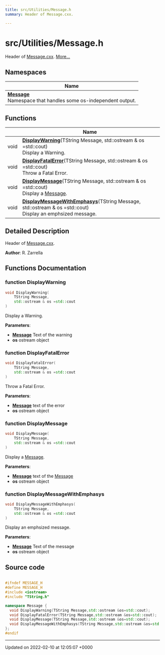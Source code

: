 ```yaml
---
title: src/Utilities/Message.h
summary: Header of Message.cxx. 

---
```


# src/Utilities/Message.h

Header of [Message.cxx](/Files/Message_8cxx.md#file-message.cxx).  [More...](#detailed-description)

## Namespaces

| Name           |
| -------------- |
| **[Message](/Namespaces/namespaceMessage.md)** <br>Namespace that handles some os-independent output.  |

## Functions

|                | Name           |
| -------------- | -------------- |
| void | **[DisplayWarning](/Files/Message_8h.md#function-displaywarning)**(TString Message, std::ostream & os =std::cout)<br>Display a Warning.  |
| void | **[DisplayFatalError](/Files/Message_8h.md#function-displayfatalerror)**(TString Message, std::ostream & os =std::cout)<br>Throw a Fatal Error.  |
| void | **[DisplayMessage](/Files/Message_8h.md#function-displaymessage)**(TString Message, std::ostream & os =std::cout)<br>Display a [Message](/Namespaces/namespaceMessage.md).  |
| void | **[DisplayMessageWithEmphasys](/Files/Message_8h.md#function-displaymessagewithemphasys)**(TString Message, std::ostream & os =std::cout)<br>Display an emphsized message.  |

## Detailed Description

Header of [Message.cxx](/Files/Message_8cxx.md#file-message.cxx). 

**Author**: R. Zarrella 

## Functions Documentation

### function DisplayWarning

```cpp
void DisplayWarning(
    TString Message,
    std::ostream & os =std::cout
)
```

Display a Warning. 

**Parameters**: 

  * **[Message](/Namespaces/namespaceMessage.md)** Text of the warning 
  * **os** ostream object 


### function DisplayFatalError

```cpp
void DisplayFatalError(
    TString Message,
    std::ostream & os =std::cout
)
```

Throw a Fatal Error. 

**Parameters**: 

  * **[Message](/Namespaces/namespaceMessage.md)** text of the error 
  * **os** ostream object 


### function DisplayMessage

```cpp
void DisplayMessage(
    TString Message,
    std::ostream & os =std::cout
)
```

Display a [Message](/Namespaces/namespaceMessage.md). 

**Parameters**: 

  * **[Message](/Namespaces/namespaceMessage.md)** text of the [Message](/Namespaces/namespaceMessage.md)
  * **os** ostream object 


### function DisplayMessageWithEmphasys

```cpp
void DisplayMessageWithEmphasys(
    TString Message,
    std::ostream & os =std::cout
)
```

Display an emphsized message. 

**Parameters**: 

  * **[Message](/Namespaces/namespaceMessage.md)** Text of the message 
  * **os** ostream object 




## Source code

```cpp

#ifndef MESSAGE_H
#define MESSAGE_H
#include <iostream>
#include "TString.h"

namespace Message {
  void DisplayWarning(TString Message,std::ostream &os=std::cout);
  void DisplayFatalError(TString Message,std::ostream &os=std::cout);
  void DisplayMessage(TString Message,std::ostream &os=std::cout);
  void DisplayMessageWithEmphasys(TString Message,std::ostream &os=std::cout);
};
#endif
```


-------------------------------

Updated on 2022-02-10 at 12:05:07 +0000
